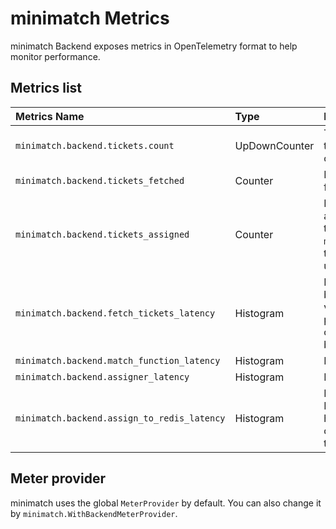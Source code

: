 # minimatch Metrics

minimatch Backend exposes metrics in OpenTelemetry format to help monitor performance.

## Metrics list

| Metrics Name                                | Type          | Description                                                                                                                                                                            |
|:--------------------------------------------|:--------------|:---------------------------------------------------------------------------------------------------------------------------------------------------------------------------------------|
| `minimatch.backend.tickets.count`           | UpDownCounter | Total number of tickets. **Do not sum** this counter, as a single backend counts all tickets.                                                                                          |
| `minimatch.backend.tickets_fetched`         | Counter       | Number of times Ticket has been fetched by backends.                                                                                                                                   |
| `minimatch.backend.tickets_assigned`        | Counter       | Number of times match has been assigned to a Ticket by backends. If this value is extremely less than `minimatch.backend.tickets_fetched`, the matchmaking logic may be undesirable.   |
| `minimatch.backend.fetch_tickets_latency`   | Histogram     | Latency of the time the Ticket has been fetched by backends. If this value is slow, you may have a Redis performance problem or a lock conflict with assign tickets or other backends. |
| `minimatch.backend.match_function_latency`  | Histogram     | Latency of Match Function calls.                                                                                                                                                       |
| `minimatch.backend.assigner_latency`        | Histogram     | Latency of Assigner calls.                                                                                                                                                             |
| `minimatch.backend.assign_to_redis_latency` | Histogram     | Latency to write Assign results to Redis. If this value is slow, you may have a Redis performance problem or a lock conflict with tickets_fetched or other backends.                   |

## Meter provider

minimatch uses the global `MeterProvider` by default.
You can also change it by `minimatch.WithBackendMeterProvider`.

